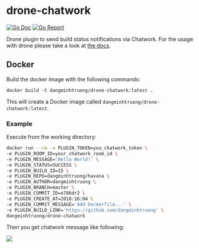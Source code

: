 # drone-chatwork

[![Go Doc](https://godoc.org/github.com/Drillster/drone-email?status.svg)](http://godoc.org/github.com/Drillster/drone-email)
[![Go Report](https://goreportcard.com/badge/github.com/Drillster/drone-email)](https://goreportcard.com/report/github.com/Drillster/drone-email)


Drone plugin to send build status notifications via Chatwork. For the usage with drone  please take a look at [the docs](http://readme.drone.io/).

## Docker

Build the docker image with the following commands:

```
docker build -t dangminhtruong/drone-chatwork:latest .
```

This will create a Docker image called `dangminhtruong/drone-chatwork:latest`.

### Example
Execute from the working directory:

```sh
docker run --rm -e PLUGIN_TOKEN=you_chatwork_token \
-e PLUGIN_ROOM_ID=your_chatwork_room_id \
-e PLUGIN_MESSAGE='Hello World!' \
-e PLUGIN_STATUS=SUCCESS \
-e PLUGIN_BUILD_ID=15 \
-e PLUGIN_REPO=dangminhtruong/havana \
-e PLUGIN_AUTHOR=dangminhtruong \
-e PLUGIN_BRANCH=master \
-e PLUGIN_COMMIT_ID=e786dr2 \
-e PLUGIN_CREATE_AT=2018:16:04 \
-e PLUGIN_COMMIT_MESSAGE='Add Dockerfile...' \
-e PLUGIN_BUILD_LINK='https://github.com/dangminhtruong' \
dangminhtruong/drone-chatwork
```

Then you get chatwork message like following:

![][logo]

[logo]: rea.png